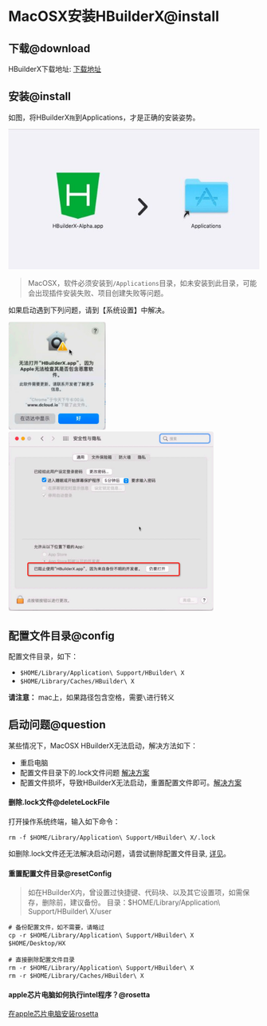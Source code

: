 # MacOSX安装HBuilderX@install

<!--
keyword:安装,安装HBuilderX,下载
-->

## 下载@download

HBuilderX下载地址: [下载地址](https://www.dcloud.io/hbuilderx.html)

## 安装@install

如图，将HBuilderX`拖`到Applications，才是正确的安装姿势。

<img src="/static/snapshots/tutorial/install_macosx/install_mac.jpeg" />

> MacOSX，软件必须安装到`/Applications`目录，如未安装到此目录，可能会出现插件安装失败、项目创建失败等问题。

如果启动遇到下列问题，请到【系统设置】中解决。

<img src="/static/snapshots/tutorial/install_macosx/mac_download1.min.jpg" style="zoom: 40%; border: 1px solid #eee;border-radius: 10px;"/>

<img src="/static/snapshots/tutorial/install_macosx/mac_download2.min.jpg" style="zoom: 40%; border: 1px solid #eee;border-radius: 10px;"/>

## 配置文件目录@config

配置文件目录，如下：
- `$HOME/Library/Application\ Support/HBuilder\ X`
- `$HOME/Library/Caches/HBuilder\ X`

**请注意：** mac上，如果路径包含空格，需要`\`进行转义


## 启动问题@question

某些情况下，MacOSX HBuilderX无法启动，解决方法如下：

- 重启电脑
- 配置文件目录下的.lock文件问题 [解决方案](#deleteLockFile)
- 配置文件损坏，导致HBuilderX无法启动，重置配置文件即可。[解决方案](#resetConfig)

#### 删除.lock文件@deleteLockFile

打开操作系统终端，输入如下命令：

```
rm -f $HOME/Library/Application\ Support/HBuilder\ X/.lock
```

如删除.lock文件还无法解决启动问题，请尝试删除配置文件目录, [详见](#resetConfig)。


#### 重置配置文件目录@resetConfig

> 如在HBuilderX内，曾设置过快捷键、代码块、以及其它设置项，如需保存，删除前，建议备份。
> 目录：$HOME/Library/Application\ Support/HBuilder\ X/user

```shell
# 备份配置文件，如不需要，请略过
cp -r $HOME/Library/Application\ Support/HBuilder\ X   $HOME/Desktop/HX

# 直接删除配置文件目录
rm -r $HOME/Library/Application\ Support/HBuilder\ X
rm -r $HOME/Library/Caches/HBuilder\ X
```

#### apple芯片电脑如何执行intel程序？@rosetta

[在apple芯片电脑安装rosetta](/Tutorial/install/macosx-install-rosetta)
